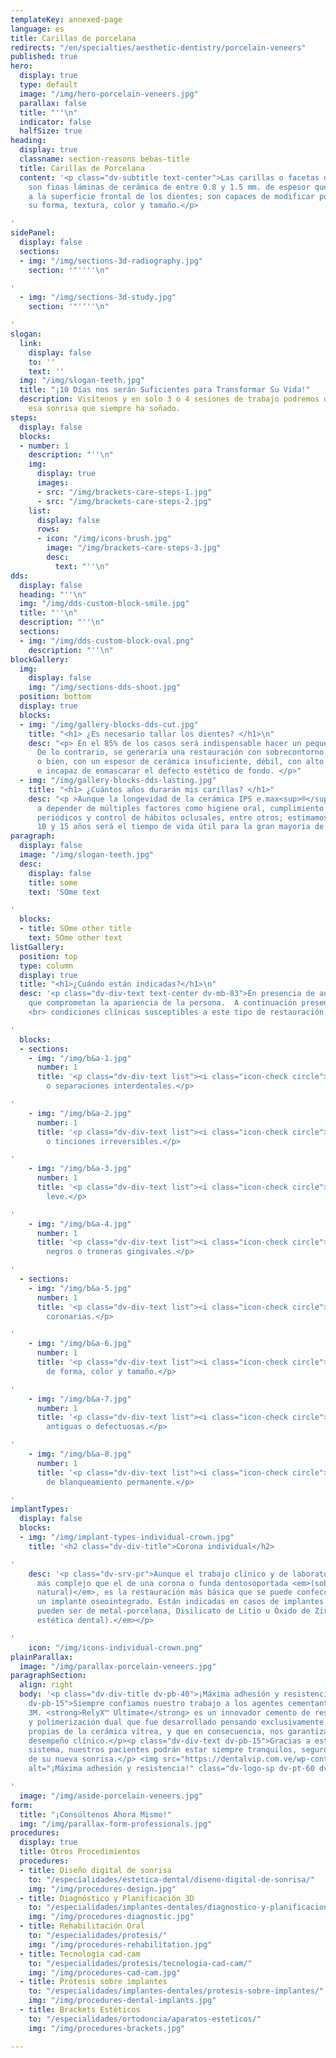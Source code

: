 ```yaml
---
templateKey: annexed-page
language: es
title: Carillas de porcelana
redirects: "/en/specialties/aesthetic-dentistry/porcelain-veneers"
published: true
hero:
  display: true
  type: default
  image: "/img/hero-porcelain-veneers.jpg"
  parallax: false
  title: "''\n"
  indicator: false
  halfSize: true
heading:
  display: true
  classname: section-reasons bebas-title
  title: Carillas de Porcelana
  content: '<p class="dv-subtitle text-center">Las carillas o facetas de porcelana
    son finas láminas de cerámica de entre 0.8 y 1.5 mm. de espesor que, adheridas
    a la superficie frontal de los dientes; son capaces de modificar por completo
    su forma, textura, color y tamaño.</p>

'
sidePanel:
  display: false
  sections:
  - img: "/img/sections-3d-radiography.jpg"
    section: '"''''\n"

'
  - img: "/img/sections-3d-study.jpg"
    section: '"''''\n"

'
slogan:
  link:
    display: false
    to: ''
    text: ''
  img: "/img/slogan-teeth.jpg"
  title: "¡10 Días nos serán Suficientes para Transformar Su Vida!"
  description: Visítenos y en solo 3 o 4 sesiones de trabajo podremos diseñar y crear
    esa sonrisa que siempre ha soñado.
steps:
  display: false
  blocks:
  - number: 1
    description: "''\n"
    img:
      display: true
      images:
      - src: "/img/brackets-care-steps-1.jpg"
      - src: "/img/brackets-care-steps-2.jpg"
    list:
      display: false
      rows:
      - icon: "/img/icons-brush.jpg"
        image: "/img/brackets-care-steps-3.jpg"
        desc:
          text: "''\n"
dds:
  display: false
  heading: "''\n"
  img: "/img/dds-custom-block-smile.jpg"
  title: "''\n"
  description: "''\n"
  sections:
  - img: "/img/dds-custom-block-oval.png"
    description: "''\n"
blockGallery:
  img:
    display: false
    img: "/img/sections-dds-shoot.jpg"
  position: bottom
  display: true
  blocks:
  - img: "/img/gallery-blocks-dds-cut.jpg"
    title: "<h1> ¿Es necesario tallar los dientes? </h1>\n"
    desc: "<p> En el 85% de los casos será indispensable hacer un pequeño desgaste.
      De lo contrario, se generaría una restauración con sobrecontorno inaceptable,
      o bien, con un espesor de cerámica insuficiente, débil, con alto riesgo de fractura
      e incapaz de enmascarar el defecto estético de fondo. </p>"
  - img: "/img/gallery-blocks-dds-lasting.jpg"
    title: "<h1> ¿Cuántos años durarán mis carillas? </h1>"
    desc: "<p >Aunque la longevidad de la cerámica IPS e.max<sup>®</sup> va siempre
      a depender de múltiples factores como higiene oral, cumplimiento de chequeos
      periódicos y control de hábitos oclusales, entre otros; estimamos que entre
      10 y 15 años será el tiempo de vida útil para la gran mayoría de nuestros diseños.</p>"
paragraph:
  display: false
  image: "/img/slogan-teeth.jpg"
  desc:
    display: false
    title: some
    text: 'SOme text

'
  blocks:
  - title: SOme other title
    text: SOme other text
listGallery:
  position: top
  type: column
  display: true
  title: "<h1>¿Cuándo están indicadas?</h1>\n"
  desc: '<p class="dv-div-text text-center dv-mb-83">En presencia de anomalías estéticas
    que comprometan la apariencia de la persona.  A continuación presentamos diversas
    <br> condiciones clínicas susceptibles a este tipo de restauración dental:</p>

'
  blocks:
  - sections:
    - img: "/img/b&a-1.jpg"
      number: 1
      title: '<p class="dv-div-text list"><i class="icon-check circle"></i>Diastemas
        o separaciones interdentales.</p>

'
    - img: "/img/b&a-2.jpg"
      number: 1
      title: '<p class="dv-div-text list"><i class="icon-check circle"></i>Manchas
        o tinciones irreversibles.</p>

'
    - img: "/img/b&a-3.jpg"
      number: 1
      title: '<p class="dv-div-text list"><i class="icon-check circle"></i>Malposición
        leve.</p>

'
    - img: "/img/b&a-4.jpg"
      number: 1
      title: '<p class="dv-div-text list"><i class="icon-check circle"></i>Triángulos
        negros o troneras gingivales.</p>

'
  - sections:
    - img: "/img/b&a-5.jpg"
      number: 1
      title: '<p class="dv-div-text list"><i class="icon-check circle"></i>Fracturas
        coronarias.</p>

'
    - img: "/img/b&a-6.jpg"
      number: 1
      title: '<p class="dv-div-text list"><i class="icon-check circle"></i>Alteraciones
        de forma, color y tamaño.</p>

'
    - img: "/img/b&a-7.jpg"
      number: 1
      title: '<p class="dv-div-text list"><i class="icon-check circle"></i>Restauraciones
        antiguas o defectuosas.</p>

'
    - img: "/img/b&a-8.jpg"
      number: 1
      title: '<p class="dv-div-text list"><i class="icon-check circle"></i>Necesidad
        de blanqueamiento permanente.</p>

'
implantTypes:
  display: false
  blocks:
  - img: "/img/implant-types-individual-crown.jpg"
    title: '<h2 class="dv-div-title">Corona individual</h2>

'
    desc: '<p class="dv-srv-pr">Aunque el trabajo clínico y de laboratorio es mucho
      más complejo que el de una corona o funda dentosoportada <em>(sobre un diente
      natural)</em>, es la restauración más básica que se puede confeccionar sobre
      un implante oseointegrado. Están indicadas en casos de implantes unitarios y
      pueden ser de metal-porcelana, Disilicato de Litio u Óxido de Zirconio <em>(alta
      estética dental).</em></p>

'
    icon: "/img/icons-individual-crown.png"
plainParallax:
  image: "/img/parallax-porcelain-veneers.jpg"
paragraphSection:
  align: right
  body: '<p class="dv-div-title dv-pb-40">¡Máxima adhesión y resistencia!</p> <p class="dv-div-text
    dv-pb-15">Siempre confiamos nuestro trabajo a los agentes cementantes de la multinacional
    3M. <strong>RelyX™ Ultimate</strong> es un innovador cemento de resina adhesiva
    y polimerización dual que fue desarrollado pensando exclusivamente en las necesidades
    propias de la cerámica vítrea, y que en consecuencia, nos garantiza un excelente
    desempeño clínico.</p><p class="dv-div-text dv-pb-15">Gracias a este novedoso
    sistema, nuestros pacientes podrán estar siempre tranquilos, seguros y orgullosos
    de su nueva sonrisa.</p> <img src="https://dentalvip.com.ve/wp-content/uploads/2018/09/carp-img13.jpg"
    alt="¡Máxima adhesión y resistencia!" class="dv-logo-sp dv-pt-60 dv-logo-brand-mobile">

'
  image: "/img/aside-porcelain-veneers.jpg"
form:
  title: "¡Consúltenos Ahora Mismo!"
  img: "/img/parallax-form-professionals.jpg"
procedures:
  display: true
  title: Otros Procedimientos
  procedures:
  - title: Diseño digital de sonrisa
    to: "/especialidades/estetica-dental/diseno-digital-de-sonrisa/"
    img: "/img/procedures-design.jpg"
  - title: Diagnóstico y Planificación 3D
    to: "/especialidades/implantes-dentales/diagnostico-y-planificacion-3d/"
    img: "/img/procedures-diagnostic.jpg"
  - title: Rehabilitación Oral
    to: "/especialidades/protesis/"
    img: "/img/procedures-rehabilitation.jpg"
  - title: Tecnología cad-cam
    to: "/especialidades/protesis/tecnologia-cad-cam/"
    img: "/img/procedures-cad-cam.jpg"
  - title: Prótesis sobre implantes
    to: "/especialidades/implantes-dentales/protesis-sobre-implantes/"
    img: "/img/procedures-dental-implants.jpg"
  - title: Brackets Estéticos
    to: "/especialidades/ortodoncia/aparatos-esteticos/"
    img: "/img/procedures-brackets.jpg"

---
```

